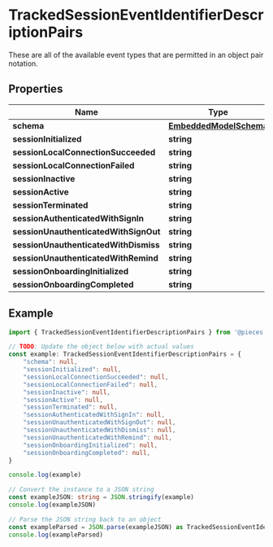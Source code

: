 
# TrackedSessionEventIdentifierDescriptionPairs

These are all of the available event types that are permitted in an object pair notation.

## Properties

Name | Type
------------ | -------------
**schema** | [**EmbeddedModelSchema**](EmbeddedModelSchema)
**sessionInitialized** | **string**
**sessionLocalConnectionSucceeded** | **string**
**sessionLocalConnectionFailed** | **string**
**sessionInactive** | **string**
**sessionActive** | **string**
**sessionTerminated** | **string**
**sessionAuthenticatedWithSignIn** | **string**
**sessionUnauthenticatedWithSignOut** | **string**
**sessionUnauthenticatedWithDismiss** | **string**
**sessionUnauthenticatedWithRemind** | **string**
**sessionOnboardingInitialized** | **string**
**sessionOnboardingCompleted** | **string**

## Example

```typescript
import { TrackedSessionEventIdentifierDescriptionPairs } from '@pieces.app/pieces-os-client'

// TODO: Update the object below with actual values
const example: TrackedSessionEventIdentifierDescriptionPairs = {
    "schema": null,
    "sessionInitialized": null,
    "sessionLocalConnectionSucceeded": null,
    "sessionLocalConnectionFailed": null,
    "sessionInactive": null,
    "sessionActive": null,
    "sessionTerminated": null,
    "sessionAuthenticatedWithSignIn": null,
    "sessionUnauthenticatedWithSignOut": null,
    "sessionUnauthenticatedWithDismiss": null,
    "sessionUnauthenticatedWithRemind": null,
    "sessionOnboardingInitialized": null,
    "sessionOnboardingCompleted": null,
}

console.log(example)

// Convert the instance to a JSON string
const exampleJSON: string = JSON.stringify(example)
console.log(exampleJSON)

// Parse the JSON string back to an object
const exampleParsed = JSON.parse(exampleJSON) as TrackedSessionEventIdentifierDescriptionPairs
console.log(exampleParsed)
```


